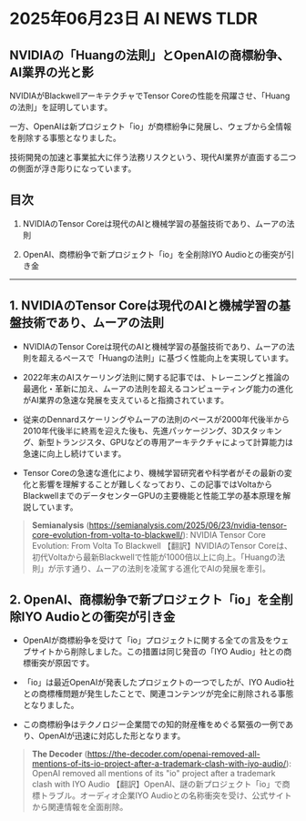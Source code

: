 # 2025年06月23日 AI NEWS TLDR

## NVIDIAの「Huangの法則」とOpenAIの商標紛争、AI業界の光と影

NVIDIAがBlackwellアーキテクチャでTensor Coreの性能を飛躍させ、「Huangの法則」を証明しています。

一方、OpenAIは新プロジェクト「io」が商標紛争に発展し、ウェブから全情報を削除する事態となりました。

技術開発の加速と事業拡大に伴う法務リスクという、現代AI業界が直面する二つの側面が浮き彫りになっています。

## 目次

1. NVIDIAのTensor Coreは現代のAIと機械学習の基盤技術であり、ムーアの法則

2. OpenAI、商標紛争で新プロジェクト「io」を全削除IYO Audioとの衝突が引き金

---

## 1. NVIDIAのTensor Coreは現代のAIと機械学習の基盤技術であり、ムーアの法則

- NVIDIAのTensor Coreは現代のAIと機械学習の基盤技術であり、ムーアの法則を超えるペースで「Huangの法則」に基づく性能向上を実現しています。

- 2022年末のAIスケーリング法則に関する記事では、トレーニングと推論の最適化・革新に加え、ムーアの法則を超えるコンピューティング能力の進化がAI業界の急速な発展を支えていると指摘されています。

- 従来のDennardスケーリングやムーアの法則のペースが2000年代後半から2010年代後半に終焉を迎えた後も、先進パッケージング、3Dスタッキング、新型トランジスタ、GPUなどの専用アーキテクチャによって計算能力は急速に向上し続けています。

- Tensor Coreの急速な進化により、機械学習研究者や科学者がその最新の変化と影響を理解することが難しくなっており、この記事ではVoltaからBlackwellまでのデータセンターGPUの主要機能と性能工学の基本原理を解説しています。

> **Semianalysis** (https://semianalysis.com/2025/06/23/nvidia-tensor-core-evolution-from-volta-to-blackwell/): NVIDIA Tensor Core Evolution: From Volta To Blackwell
> 【翻訳】NVIDIAのTensor Coreは、初代Voltaから最新Blackwellで性能が1000倍以上に向上。「Huangの法則」が示す通り、ムーアの法則を凌駕する進化でAIの発展を牽引。

## 2. OpenAI、商標紛争で新プロジェクト「io」を全削除IYO Audioとの衝突が引き金

- OpenAIが商標紛争を受けて「io」プロジェクトに関する全ての言及をウェブサイトから削除しました。この措置は同じ発音の「IYO Audio」社との商標衝突が原因です。

- 「io」は最近OpenAIが発表したプロジェクトの一つでしたが、IYO Audio社との商標権問題が発生したことで、関連コンテンツが完全に削除される事態となりました。

- この商標紛争はテクノロジー企業間での知的財産権をめぐる緊張の一例であり、OpenAIが迅速に対応した形となります。

> **The Decoder** (https://the-decoder.com/openai-removed-all-mentions-of-its-io-project-after-a-trademark-clash-with-iyo-audio/): OpenAI removed all mentions of its "io" project after a trademark clash with IYO Audio
> 【翻訳】OpenAI、謎の新プロジェクト「io」で商標トラブル。オーディオ企業IYO Audioとの名称衝突を受け、公式サイトから関連情報を全面削除。

